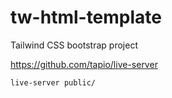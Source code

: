 # tw-html-template
Tailwind CSS bootstrap project

https://github.com/tapio/live-server

```
live-server public/
```